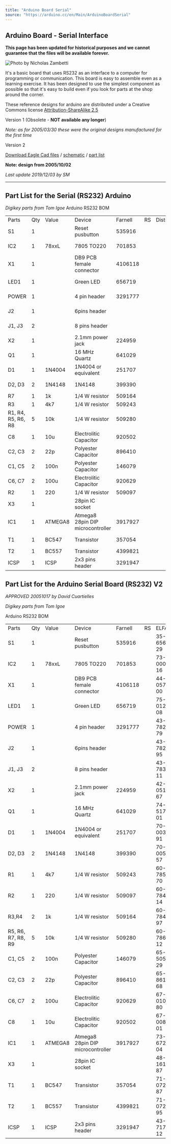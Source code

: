 ```yaml
---
title: "Arduino Board Serial"
source: "https://arduino.cc/en/Main/ArduinoBoardSerial"
---
```


## Arduino Board - Serial Interface 

**This page has been updated for historical purposes and we cannot guarantee that the files will be available forever.**   

![Photo by Nicholas Zambetti](assets/arduino.jpg) 

It's a basic board that uses RS232 as an interface to a computer for programming or communication. This board is easy to assemble even as a learning exercise. It has been designed to use the simplest component as possible so that it's easy to build even if you look for parts at the shop around the corner.

These reference designs for arduino are distributed under a Creative Commons license [Attribution-ShareAlike 2.5](http://creativecommons.org/licenses/by-sa/2.5/) 

Version 1 (Obsolete - **NOT available any longer**)

*Note: as for 2005/03/30 these were the original designs manufactured for the first time* 

  
Version 2

[Download Eagle Cad files](https://content.arduino.cc/assets/release%5Farduino%5Frs232%5Fv2.zip) / [schematic](https://content.arduino.cc/assets/arduino%5Frs232%5Fv2.png) / [part list](https://content.arduino.cc/assets/partlist.txt)

**Note: design from 2005/10/02**   
  
*Last update 2019/12/03 by SM* 

---

## Part List for the Serial (RS232) Arduino

*Digikey parts from Tom Igoe*
Arduino RS232 BOM

|||||||||
|-|-|-|-|-|-|-|-|
|Parts|Qty|Value|Device|Farnell|RS|Distrelec|Digikey|
|S1|1||Reset pusbutton|535916|||SW400\-ND|
|IC2|1|78xxL|7805 TO220|701853|||LM7805CT\-ND|
|X1|1|| DB9 PCB female connector|4106118|||A2100-ND|
|LED1|1|| Green LED|656719|||160-1144-ND|
|POWER|1|| 4 pin header|3291777|||A26509-20-ND|
|J2|1|| 6pins header||||A26509-20-ND|
|J1, J3|2|| 8 pins header||||A26509-20-ND|
|X2|1|| 2.1mm power jack|224959|||CP-102AH-ND|
|Q1|1|| 16 MHz Quartz|641029|||300-6034-ND|
|D1|1|1N4004|1N4004 or equivalent|251707|||1N4004GICT-ND|
|D2, D3|2|1N4148|1N4148|399390|||1N4148FS-ND|
|R7|1|1k|1/4 W resistor|509164|||1.0KQBK-ND|
|R3|1|4k7|1/4 W resistor|509243|||4.7KQBK-ND|
|R1, R4, R5, R6, R8|5|10k|1/4 W resistor|509280|||10KQBK-ND|
|C8|1|10u|Electrolitic Capacitor|920502|||P11250-ND|
|C2, C3|2|22p|Polyester Capacitor|896410|||1330PH-ND|
|C1, C5|2|100n|Polyester Capacitor|146079|||P4201-ND|
|C6, C7|2|100u|Electrolitic Capacitor|920629|||P10269-ND|
|R2|1|220|1/4 W resistor|509097|||220QBK-ND|
|X3|1||28pin IC socket||||ED3128\-ND|
|IC1|1|ATMEGA8|Atmega8 28pin DIP microcontroller|3917927|||ATMEGA8\-16PI-ND|
|T1|1|BC547|Transistor|357054|||BC547BOS\-ND|
|T2|1|BC557|Transistor|4399821|||BC327OS\-ND|
|ICSP|1|ICSP|2x3 pins header|3291947|||A26509-20-ND|

## Part List for the Arduino Serial Board (RS232) V2

*APPROVED 20051017 by David Cuartielles* 

*Digikey parts from Tom Igoe* 

Arduino RS232 BOM

|||||||||
|-|-|-|-|-|-|-|-|
|Parts|Qty|Value|Device|Farnell|RS|ELFA|Digikey|
|S1|1||Reset pusbutton|535916||35-656-29|SW400\-ND|
|IC2|1|78xxL|7805 TO220|701853||73-000-16|LM7805CT\-ND|
|X1|1|| DB9 PCB female connector|4106118|| 44-057-00|A2100-ND|
|LED1|1|| Green LED|656719|| 75-012-08|160-1144-ND|
|POWER|1|| 4 pin header|3291777|| 43-782-79|A26509-20-ND|
|J2|1|| 6pins header|||  43-782-95|A26509-20-ND|
|J1, J3|2|| 8 pins header|||  43-783-11|A26509-20-ND|
|X2|1|| 2.1mm power jack|224959|| 42-051-67|CP-102AH-ND|
|Q1|1|| 16 MHz Quartz|641029|| 74-517-01|300-6034-ND|
|D1|1|1N4004|1N4004 or equivalent|251707|| 70-003-91|1N4004GICT-ND|
|D2, D3|2|1N4148|1N4148|399390|| 70-005-57|1N4148FS-ND|
|R1|1|4k7|1/4 W resistor|509243|| 60-785-70|4.7KQBK-ND|
|R2|1|220|1/4 W resistor|509097|| 60-784-14|220QBK-ND|
|R3,R4|2|1k|1/4 W resistor|509164|| 60-784-97|1.0KQBK-ND|
|R5, R6, R7, R8, R9|5|10k|1/4 W resistor|509280|| 60-786-12|10KQBK-ND|
|C1, C5|2|100n|Polyester Capacitor|146079|| 65-505-29|P4201-ND|
|C2, C3|2|22p|Polyester Capacitor|896410|| 65-861-68|1330PH-ND|
|C6, C7|2|100u|Electrolitic Capacitor|920629|| 67-010-80|P10269-ND|
|C8|1|10u|Electrolitic Capacitor|920502|| 67-008-01|P11250-ND|
|IC1|1|ATMEGA8|Atmega8 28pin DIP microcontroller|3917927|| 73-672-04|ATMEGA8\-16PI-ND|
|X3|1|| 28pin IC socket|||  48-161-87|ED3128\-ND|
|T1|1|BC547|Transistor|357054|| 71-072-87|BC547BOS\-ND|
|T2|1|BC557|Transistor|4399821|| 71-072-95|BC327OS\-ND|
|ICSP|1|ICSP|2x3 pins header|3291947|| 43-717-12|A26509-20-ND|